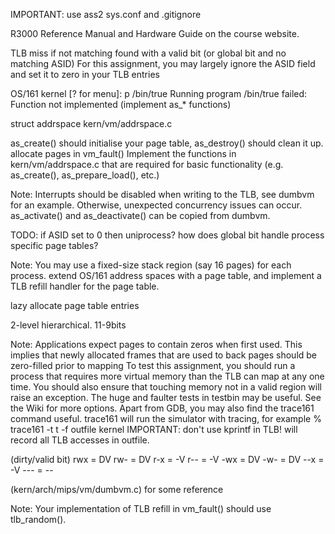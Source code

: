 <!-- SPDX-License-Identifier: zlib-acknowledgement -->
IMPORTANT: use ass2 sys.conf and .gitignore

R3000 Reference Manual and Hardware Guide on the course website.

TLB miss if not matching found with a valid bit (or global bit and no matching ASID) 
For this assignment, you may largely ignore the ASID field and set it to zero in your TLB entries

OS/161 kernel [? for menu]: p /bin/true
Running program /bin/true failed: Function not implemented
(implement as_* functions)

struct addrspace
kern/vm/addrspace.c

as_create() should initialise your page table, as_destroy() should clean it up.
allocate pages in vm_fault()
Implement the functions in kern/vm/addrspace.c that are required for basic functionality (e.g. as_create(), as_prepare_load(), etc.)

Note: Interrupts should be disabled when writing to the TLB, see dumbvm for an example. Otherwise, unexpected concurrency issues can occur.
as_activate() and as_deactivate() can be copied from dumbvm.

TODO: if ASID set to 0 then uniprocess? how does global bit handle process specific page tables?

Note: You may use a fixed-size stack region (say 16 pages) for each process.
extend OS/161 address spaces with a page table, 
and implement a TLB refill handler for the page table.

lazy allocate page table entries

2-level hierarchical.
11-9bits

Note: Applications expect pages to contain zeros when first used. This implies that newly allocated frames that are used to back pages should be zero-filled prior to mapping
To test this assignment, you should run a process that requires more virtual memory than the TLB can map at any one time. You should also ensure that touching memory not in a valid region will raise an exception. The huge and faulter tests in testbin may be useful. See the Wiki for more options.
Apart from GDB, you may also find the trace161 command useful. trace161 will run the simulator with tracing, for example
% trace161 -t t -f outfile kernel
IMPORTANT: don't use kprintf in TLB!
will record all TLB accesses in outfile.

(dirty/valid bit)
rwx = DV
rw- = DV
r-x = -V
r-- = -V
-wx = DV
-w- = DV
--x = -V
--- = --

(kern/arch/mips/vm/dumbvm.c) for some reference

Note: Your implementation of TLB refill in vm_fault() should use tlb_random().
